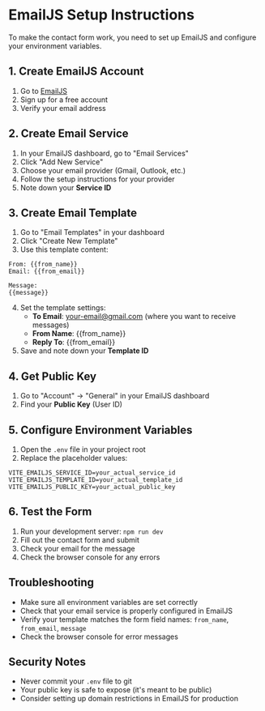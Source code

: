 # EmailJS Setup Instructions

To make the contact form work, you need to set up EmailJS and configure your environment variables.

## 1. Create EmailJS Account
1. Go to [EmailJS](https://www.emailjs.com/)
2. Sign up for a free account
3. Verify your email address

## 2. Create Email Service
1. In your EmailJS dashboard, go to "Email Services"
2. Click "Add New Service"
3. Choose your email provider (Gmail, Outlook, etc.)
4. Follow the setup instructions for your provider
5. Note down your **Service ID**

## 3. Create Email Template
1. Go to "Email Templates" in your dashboard
2. Click "Create New Template"
3. Use this template content:

```
From: {{from_name}}
Email: {{from_email}}

Message:
{{message}}
```

4. Set the template settings:
   - **To Email**: your-email@gmail.com (where you want to receive messages)
   - **From Name**: {{from_name}}
   - **Reply To**: {{from_email}}
5. Save and note down your **Template ID**

## 4. Get Public Key
1. Go to "Account" → "General" in your EmailJS dashboard
2. Find your **Public Key** (User ID)

## 5. Configure Environment Variables
1. Open the `.env` file in your project root
2. Replace the placeholder values:

```env
VITE_EMAILJS_SERVICE_ID=your_actual_service_id
VITE_EMAILJS_TEMPLATE_ID=your_actual_template_id  
VITE_EMAILJS_PUBLIC_KEY=your_actual_public_key
```

## 6. Test the Form
1. Run your development server: `npm run dev`
2. Fill out the contact form and submit
3. Check your email for the message
4. Check the browser console for any errors

## Troubleshooting
- Make sure all environment variables are set correctly
- Check that your email service is properly configured in EmailJS
- Verify your template matches the form field names: `from_name`, `from_email`, `message`
- Check the browser console for error messages

## Security Notes
- Never commit your `.env` file to git
- Your public key is safe to expose (it's meant to be public)
- Consider setting up domain restrictions in EmailJS for production